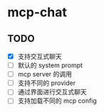 # mcp-chat


## TODO

- [x] 支持交互式聊天
- [ ] 默认的 system prompt
- [ ] mcp server 的调用
- [ ] 支持不同的 provider 
- [ ] 通过界面进行交互式聊天
- [ ] 支持加载不同的 mcp config